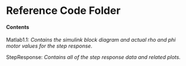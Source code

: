 # Reference Code Folder

#### Contents

Matlab1.1: *Contains the simulink block diagram and actual rho and phi motor values for the step response.*

StepResponse: *Contains all of the step response data and related plots.*
